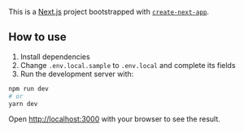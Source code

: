 This is a [Next.js](https://nextjs.org/) project bootstrapped with [`create-next-app`](https://github.com/vercel/next.js/tree/canary/packages/create-next-app).

## How to use

1. Install dependencies
2. Change `.env.local.sample` to `.env.local` and complete its fields
3. Run the development server with:

```bash
npm run dev
# or
yarn dev
```

Open [http://localhost:3000](http://localhost:3000) with your browser to see the result.
